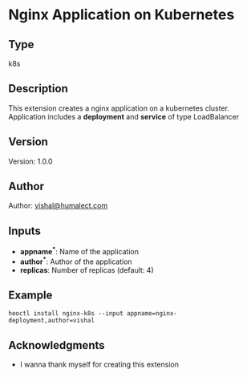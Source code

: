 # Nginx Application on Kubernetes

## Type

k8s

## Description

This extension creates a nginx application on a kubernetes cluster. Application includes a **deployment** and **service** of type LoadBalancer

## Version

Version: 1.0.0

## Author

Author: vishal@humalect.com

## Inputs

- **appname<sup>*</sup>**: Name of the application
- **author<sup>*</sup>**: Author of the application
- **replicas**: Number of replicas (default: 4)

## Example

```
heoctl install nginx-k8s --input appname=nginx-deployment,author=vishal
```

## Acknowledgments

- I wanna thank myself for creating this extension